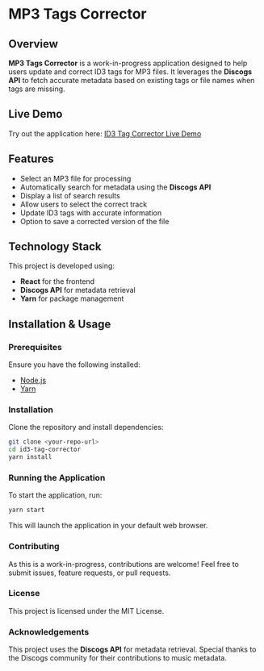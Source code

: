 # MP3 Tags Corrector

## Overview

**MP3 Tags Corrector** is a work-in-progress application designed to help users update and correct ID3 tags for MP3
files. It leverages the **Discogs API** to fetch accurate metadata based on existing tags or file names when tags are
missing.

## Live Demo

Try out the application here: [ID3 Tag Corrector Live Demo](https://mp3-tags-corrector.netlify.net/)

## Features

- Select an MP3 file for processing
- Automatically search for metadata using the **Discogs API**
- Display a list of search results
- Allow users to select the correct track
- Update ID3 tags with accurate information
- Option to save a corrected version of the file

## Technology Stack

This project is developed using:

- **React** for the frontend
- **Discogs API** for metadata retrieval
- **Yarn** for package management

## Installation & Usage

### Prerequisites

Ensure you have the following installed:

- [Node.js](https://nodejs.org/)
- [Yarn](https://yarnpkg.com/)

### Installation

Clone the repository and install dependencies:

```bash
git clone <your-repo-url>
cd id3-tag-corrector
yarn install
```

### Running the Application

To start the application, run:

```bash
yarn start
```

This will launch the application in your default web browser.

### Contributing

As this is a work-in-progress, contributions are welcome! Feel free to submit issues, feature requests, or pull
requests.

### License

This project is licensed under the MIT License.

### Acknowledgements

This project uses the **Discogs API** for metadata retrieval. Special thanks to the Discogs community for their
contributions to music metadata.

